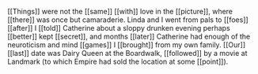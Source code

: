 [[Things]] were not the [[same]] [[with]] love in the [[picture]], where [[there]] was once but camaraderie. Linda and I went from pals to [[foes]] [[after]] I [[told]] Catherine about a sloppy drunken evening perhaps [[better]] kept [[secret]], and months [[later]] Catherine had enough of the neuroticism and mind [[games]] I [[brought]] from my own family. [[Our]] [[last]] date was Dairy Queen at the Boardwalk, [[followed]] by a movie at Landmark (to which Empire had sold the location at some [[point]]). 